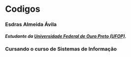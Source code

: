 # Codigos

### Esdras Almeida Ávila 

#### *Estudante da [Universidade Federal de Ouro Preto (UFOP)](http://www.ufop.br).*

### Cursando o curso de Sistemas de Informação

